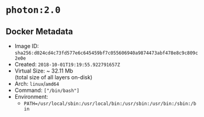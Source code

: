 # `photon:2.0`

## Docker Metadata

- Image ID: `sha256:d024cd4c73fd577e6c645459bf7c055606940a9874473abf478e8c9c809c2e0e`
- Created: `2018-10-01T19:19:55.922791657Z`
- Virtual Size: ~ 32.11 Mb  
  (total size of all layers on-disk)
- Arch: `linux`/`amd64`
- Command: `["/bin/bash"]`
- Environment:
  - `PATH=/usr/local/sbin:/usr/local/bin:/usr/sbin:/usr/bin:/sbin:/bin`
